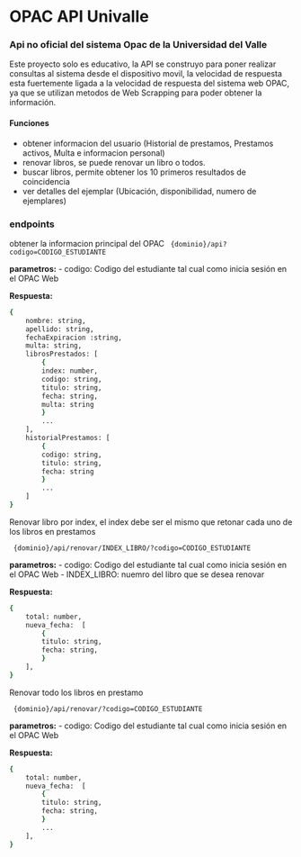# OPAC API Univalle

### Api no oficial del sistema Opac de la Universidad del Valle

Este proyecto solo es educativo, la API se construyo para poner realizar consultas
al sistema desde el dispositivo movil, la velocidad de respuesta esta
fuertemente ligada a la velocidad de respuesta del sistema web OPAC, ya que se utilizan
metodos de Web Scrapping para poder obtener la información.

#### Funciones

- obtener informacion del usuario (Historial de prestamos, Prestamos activos, Multa e informacion personal)
- renovar libros, se puede renovar un libro o todos.
- buscar libros, permite obtener los 10 primeros resultados de coincidencia
- ver detalles del ejemplar (Ubicación, disponibilidad, numero de ejemplares)

### endpoints
obtener la informacion principal del OPAC
` {dominio}/api?codigo=CODIGO_ESTUDIANTE`

**parametros:**
    - codigo: Codigo del estudiante tal cual como inicia sesión en el OPAC Web

**Respuesta:**

```sh
{
    nombre: string,
    apellido: string,
    fechaExpiracion :string,
    multa: string,
    librosPrestados: [
        {
        index: number,
        codigo: string,
        titulo: string,
        fecha: string,
        multa: string
        }
        ...
    ],
    historialPrestamos: [
        {
        codigo: string,
        titulo: string,
        fecha: string
        }
        ...
    ]
}
```
Renovar libro por index, el index debe ser el mismo que retonar cada uno de los libros en prestamos

` {dominio}/api/renovar/INDEX_LIBRO/?codigo=CODIGO_ESTUDIANTE`

**parametros:**
    - codigo: Codigo del estudiante tal cual como inicia sesión en el OPAC Web
    - INDEX_LIBRO: nuemro del libro que se desea renovar

**Respuesta:**    
```sh
{
    total: number,
    nueva_fecha:  [
        {
        titulo: string,
        fecha: string,
        }
    ],
}
```

Renovar todo los libros en prestamo

` {dominio}/api/renovar/?codigo=CODIGO_ESTUDIANTE`

**parametros:**
    - codigo: Codigo del estudiante tal cual como inicia sesión en el OPAC Web

**Respuesta:**    
```sh
{
    total: number,
    nueva_fecha:  [
        {
        titulo: string,
        fecha: string,
        }
        ...
    ],
}
```